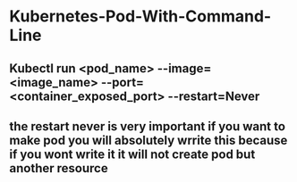 # Kubernetes-Pod-With-Command-Line

## Kubectl run <pod_name> --image=<image_name> --port=<container_exposed_port> --restart=Never
## the restart never is very important if you want to make pod you will absolutely wrrite this because if you wont write it it will not create pod but another resource

